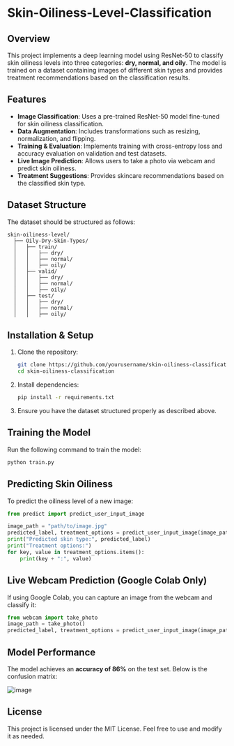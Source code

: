 # Skin-Oiliness-Level-Classification

## Overview
This project implements a deep learning model using ResNet-50 to classify skin oiliness levels into three categories: **dry, normal, and oily**. The model is trained on a dataset containing images of different skin types and provides treatment recommendations based on the classification results.

## Features
- **Image Classification**: Uses a pre-trained ResNet-50 model fine-tuned for skin oiliness classification.
- **Data Augmentation**: Includes transformations such as resizing, normalization, and flipping.
- **Training & Evaluation**: Implements training with cross-entropy loss and accuracy evaluation on validation and test datasets.
- **Live Image Prediction**: Allows users to take a photo via webcam and predict skin oiliness.
- **Treatment Suggestions**: Provides skincare recommendations based on the classified skin type.

## Dataset Structure
The dataset should be structured as follows:
```
skin-oiliness-level/
  ├── Oily-Dry-Skin-Types/
  │   ├── train/
  │   │   ├── dry/
  │   │   ├── normal/
  │   │   ├── oily/
  │   ├── valid/
  │   │   ├── dry/
  │   │   ├── normal/
  │   │   ├── oily/
  │   ├── test/
  │   │   ├── dry/
  │   │   ├── normal/
  │   │   ├── oily/
```

## Installation & Setup
1. Clone the repository:
   ```sh
   git clone https://github.com/yourusername/skin-oiliness-classification.git
   cd skin-oiliness-classification
   ```
2. Install dependencies:
   ```sh
   pip install -r requirements.txt
   ```
3. Ensure you have the dataset structured properly as described above.

## Training the Model
Run the following command to train the model:
```sh
python train.py
```

## Predicting Skin Oiliness
To predict the oiliness level of a new image:
```python
from predict import predict_user_input_image

image_path = "path/to/image.jpg"
predicted_label, treatment_options = predict_user_input_image(image_path)
print("Predicted skin type:", predicted_label)
print("Treatment options:")
for key, value in treatment_options.items():
    print(key + ":", value)
```

## Live Webcam Prediction (Google Colab Only)
If using Google Colab, you can capture an image from the webcam and classify it:
```python
from webcam import take_photo
image_path = take_photo()
predicted_label, treatment_options = predict_user_input_image(image_path)
```

## Model Performance
The model achieves an **accuracy of 86%** on the test set. Below is the confusion matrix:

![image](https://github.com/user-attachments/assets/a41c5bda-fc79-4f2a-812b-f0a01e16d106)


## License
This project is licensed under the MIT License. Feel free to use and modify it as needed.


